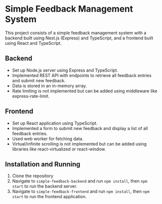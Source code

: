 # Simple Feedback Management System

This project consists of a simple feedback management system with a backend built using Nest.js (Express) and TypeScript, and a frontend built using React and TypeScript.

## Backend

- Set up Node.js server using Express and TypeScript.
- Implemented REST API with endpoints to retrieve all feedback entries and submit new feedback.
- Data is stored in an in-memory array.
- Rate limiting is not implemented but can be added using middleware like express-rate-limit.

## Frontend

- Set up React application using TypeScript.
- Implemented a form to submit new feedback and display a list of all feedback entries.
- Used web worker for fetching data.
- Virtual/infinite scrolling is not implemented but can be added using libraries like react-virtualized or react-window.

## Installation and Running

1. Clone the repository
2. Navigate to `simple-feedback-backend` and run `npm install`, then `npm start` to run the backend server.
3. Navigate to `simple-feedback-frontend` and run `npm install`, then `npm start` to run the frontend application.


